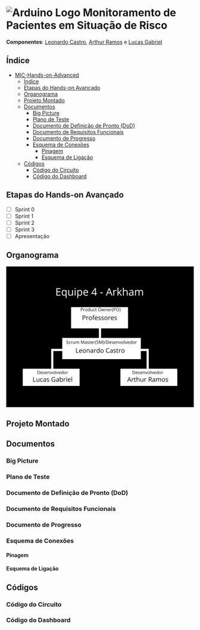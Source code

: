 # <img src="https://upload.wikimedia.org/wikipedia/commons/8/87/Arduino_Logo.svg" alt="Arduino Logo" width="40"> Monitoramento de Pacientes em Situação de Risco

**Componentes**: [Leonardo Castro](https://github.com/thetwelvedev), [Arthur Ramos](https://github.com/ArthurRamos26) e [Lucas Gabriel](https://github.com/lucasrocha777)

## Índice
- [ MIC-Hands-on-Advanced](#-mic-hands-on-advanced)
  - [Índice](#índice)
  - [Etapas do Hands-on Avançado](#etapas-do-hands-on-avançado)
  - [Organograma](#organograma)
  - [Projeto Montado](#projeto-montado)
  - [Documentos](#documentos)
    - [Big Picture](#big-picture)
    - [Plano de Teste](#plano-de-teste)
    - [Documento de Definição de Pronto (DoD)](#documento-de-definição-de-pronto-dod)
    - [Documento de Requisitos Funcionais](#documento-de-requisitos-funcionais)
    - [Documento de Progresso](#documento-de-progresso)
    - [Esquema de Conexões](#esquema-de-conexões)
      - [Pinagem](#pinagem)
      - [Esquema de Ligação](#esquema-de-ligação)
  - [Códigos](#códigos)
    - [Código do Circuito](#código-do-circuito)
    - [Código do Dashboard](#código-do-dashboard)

## Etapas do Hands-on Avançado

- [ ] Sprint 0
- [ ] Sprint 1
- [ ] Sprint 2
- [ ] Sprint 3
- [ ] Apresentação

## Organograma
![Organograma](/Pictures/organograma-arkham.png)

## Projeto Montado

## Documentos

### Big Picture

### Plano de Teste

### Documento de Definição de Pronto (DoD)

### Documento de Requisitos Funcionais

### Documento de Progresso

### Esquema de Conexões

#### Pinagem
<!--
| **Componente**                         | **Pino ESP32** | **Descrição**               |
|----------------------------------------|--------------|---------------------------|
|  |  |  |
-->
#### Esquema de Ligação

## Códigos

### Código do Circuito

### Código do Dashboard
